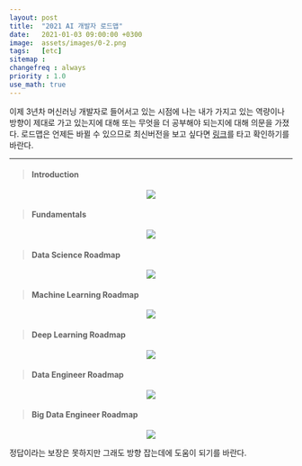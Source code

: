 ```yaml
---
layout: post
title:  "2021 AI 개발자 로드맵"
date:   2021-01-03 09:00:00 +0300
image:  assets/images/0-2.png
tags:   [etc]
sitemap :
changefreq : always
priority : 1.0
use_math: true
---
```



이제 3년차 머신러닝 개발자로 들어서고 있는 시점에 나는 내가 가지고 있는 역량이나 방향이 제대로 가고 있는지에 대해 또는 무엇을 더 공부해야 되는지에 대해 의문을 가졌다. 로드맵은 언제든 바뀔 수 있으므로 최신버전을 보고 싶다면 [링크](https://github.com/AMAI-GmbH/AI-Expert-Roadmap/)를 타고 확인하기를 바란다.

----------

> #### Introduction

<p align="center">
      <img src="../assets/images/intro.svg"/>
</p>


> #### Fundamentals

<p align="center">
      <img src="../assets/images/fundamentals.svg"/>
</p>

> #### Data Science Roadmap

<p align="center">
      <img src="../assets/images/datascience.svg"/>
</p>

> #### Machine Learning Roadmap

<p align="center">
      <img src="../assets/images/machine_learning.svg"/>
</p>


> #### Deep Learning Roadmap

<p align="center">
      <img src="../assets/images/deep_learning.svg"/>
</p>

> #### Data Engineer Roadmap

<p align="center">
      <img src="../assets/images/data_engineer.svg"/>
</p>

> #### Big Data Engineer Roadmap

<p align="center">
      <img src="../assets/images/big_data_engineer.svg"/>
</p>


정답이라는 보장은 못하지만 그래도 방향 잡는데에 도움이 되기를 바란다.